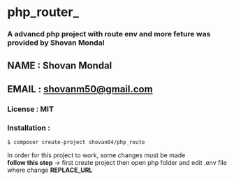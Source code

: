 # php_router_

### A advancd php project with route env and more feture was provided by Shovan Mondal ###

## NAME : Shovan Mondal ##
## EMAIL : shovanm50@gmail.com ##

### License : MIT ###

### Installation : 
    $ composer create-project shovan04/php_route

 In order for this project to work, some changes must be made   
 **follow this step** -> first create project then open php folder and edit .env file where change  **REPLACE_URL**
